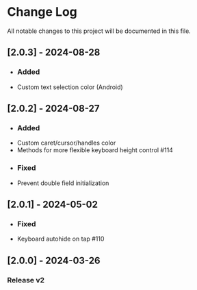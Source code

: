 # Change Log

All notable changes to this project will be documented in this file.

## [2.0.3] - 2024-08-28
- ### Added
- Custom text selection color (Android)

## [2.0.2] - 2024-08-27
- ### Added
- Custom caret/cursor/handles color
- Methods for more flexible keyboard height control #114
- ### Fixed
- Prevent double field initialization

## [2.0.1] - 2024-05-02
- ### Fixed
- Keyboard autohide on tap #110

## [2.0.0] - 2024-03-26
### Release v2